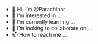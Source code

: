 - 👋 Hi, I’m @Parachinar
- 👀 I’m interested in ...
- 🌱 I’m currently learning ...
- 💞️ I’m looking to collaborate on ...
- 📫 How to reach me ...

<!---
Parachinar/Parachinar is a ✨ special ✨ repository because its `README.md` (this file) appears on your GitHub profile.
You can click the Preview link to take a look at your changes.
--->
